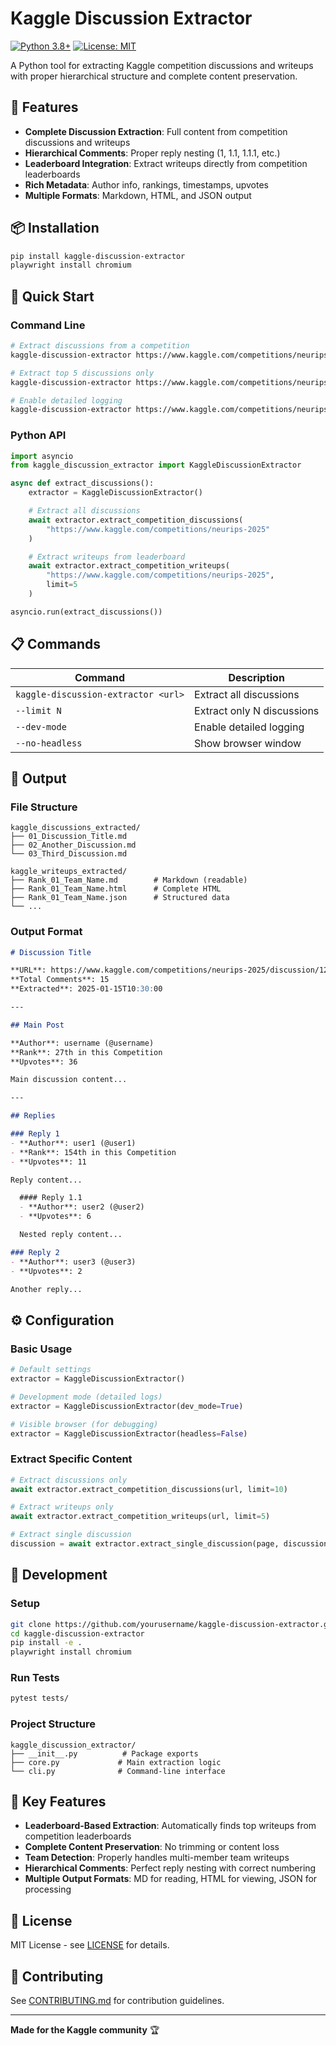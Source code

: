 # Kaggle Discussion Extractor

[![Python 3.8+](https://img.shields.io/badge/python-3.8+-blue.svg)](https://www.python.org/downloads/)
[![License: MIT](https://img.shields.io/badge/License-MIT-yellow.svg)](https://opensource.org/licenses/MIT)

A Python tool for extracting Kaggle competition discussions and writeups with proper hierarchical structure and complete content preservation.

## 🎯 Features

- **Complete Discussion Extraction**: Full content from competition discussions and writeups
- **Hierarchical Comments**: Proper reply nesting (1, 1.1, 1.1.1, etc.)
- **Leaderboard Integration**: Extract writeups directly from competition leaderboards
- **Rich Metadata**: Author info, rankings, timestamps, upvotes
- **Multiple Formats**: Markdown, HTML, and JSON output

## 📦 Installation

```bash
pip install kaggle-discussion-extractor
playwright install chromium
```

## 🚀 Quick Start

### Command Line

```bash
# Extract discussions from a competition
kaggle-discussion-extractor https://www.kaggle.com/competitions/neurips-2025

# Extract top 5 discussions only
kaggle-discussion-extractor https://www.kaggle.com/competitions/neurips-2025 --limit 5

# Enable detailed logging
kaggle-discussion-extractor https://www.kaggle.com/competitions/neurips-2025 --dev-mode
```

### Python API

```python
import asyncio
from kaggle_discussion_extractor import KaggleDiscussionExtractor

async def extract_discussions():
    extractor = KaggleDiscussionExtractor()

    # Extract all discussions
    await extractor.extract_competition_discussions(
        "https://www.kaggle.com/competitions/neurips-2025"
    )

    # Extract writeups from leaderboard
    await extractor.extract_competition_writeups(
        "https://www.kaggle.com/competitions/neurips-2025",
        limit=5
    )

asyncio.run(extract_discussions())
```

## 📋 Commands

| Command | Description |
|---------|-------------|
| `kaggle-discussion-extractor <url>` | Extract all discussions |
| `--limit N` | Extract only N discussions |
| `--dev-mode` | Enable detailed logging |
| `--no-headless` | Show browser window |

## 📁 Output

### File Structure
```
kaggle_discussions_extracted/
├── 01_Discussion_Title.md
├── 02_Another_Discussion.md
└── 03_Third_Discussion.md

kaggle_writeups_extracted/
├── Rank_01_Team_Name.md        # Markdown (readable)
├── Rank_01_Team_Name.html      # Complete HTML
├── Rank_01_Team_Name.json      # Structured data
└── ...
```

### Output Format
```markdown
# Discussion Title

**URL**: https://www.kaggle.com/competitions/neurips-2025/discussion/123456
**Total Comments**: 15
**Extracted**: 2025-01-15T10:30:00

---

## Main Post

**Author**: username (@username)
**Rank**: 27th in this Competition
**Upvotes**: 36

Main discussion content...

---

## Replies

### Reply 1
- **Author**: user1 (@user1)
- **Rank**: 154th in this Competition
- **Upvotes**: 11

Reply content...

  #### Reply 1.1
  - **Author**: user2 (@user2)
  - **Upvotes**: 6

  Nested reply content...

### Reply 2
- **Author**: user3 (@user3)
- **Upvotes**: 2

Another reply...
```

## ⚙️ Configuration

### Basic Usage
```python
# Default settings
extractor = KaggleDiscussionExtractor()

# Development mode (detailed logs)
extractor = KaggleDiscussionExtractor(dev_mode=True)

# Visible browser (for debugging)
extractor = KaggleDiscussionExtractor(headless=False)
```

### Extract Specific Content
```python
# Extract discussions only
await extractor.extract_competition_discussions(url, limit=10)

# Extract writeups only
await extractor.extract_competition_writeups(url, limit=5)

# Extract single discussion
discussion = await extractor.extract_single_discussion(page, discussion_url)
```

## 🔧 Development

### Setup
```bash
git clone https://github.com/yourusername/kaggle-discussion-extractor.git
cd kaggle-discussion-extractor
pip install -e .
playwright install chromium
```

### Run Tests
```bash
pytest tests/
```

### Project Structure
```
kaggle_discussion_extractor/
├── __init__.py          # Package exports
├── core.py             # Main extraction logic
└── cli.py              # Command-line interface
```

## 🎯 Key Features

- **Leaderboard-Based Extraction**: Automatically finds top writeups from competition leaderboards
- **Complete Content Preservation**: No trimming or content loss
- **Team Detection**: Properly handles multi-member team writeups
- **Hierarchical Comments**: Perfect reply nesting with correct numbering
- **Multiple Output Formats**: MD for reading, HTML for viewing, JSON for processing

## 📄 License

MIT License - see [LICENSE](LICENSE) for details.

## 🤝 Contributing

See [CONTRIBUTING.md](CONTRIBUTING.md) for contribution guidelines.

---

**Made for the Kaggle community** 🏆